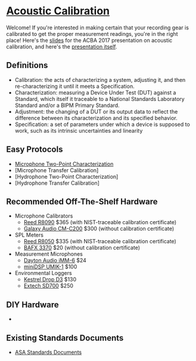 # [Acoustic Calibration](https://petmar0.github.io/AcousticCalibration/)

Welcome! If you're interested in making certain that your recording gear is calibrated to get the proper measurement readings, you're in the right place!
Here's the [slides](https://docs.google.com/presentation/d/19yliWdHu04rei3yIECs2MKjbw6_5GvQtKgkSQtdtAkY/edit?usp=sharing) for the ACBA 2017 presentation on acoustic calibration, and here's the [presentation itself](https://www.youtube.com/watch?v=-MG_91h39xs).

## Definitions
- Calibration: the acts of characterizing a system, adjusting it, and then re-characterizing it until it meets a Specification.
- Characterization: measuring a Device Under Test (DUT) against a Standard, which itself it traceable to a National Standards Laboratory Standard and/or a BIPM Primary Standard.
- Adjustment: the changing of a DUT or its output data to reflect the difference between its characterization and its specified behavior.
- Specification: a set of parameters under which a device is supposed to work, such as its intrinsic uncertainties and linearity

## Easy Protocols
- [Microphone Two-Point Characterization](Microphone2Point.md)
- [Microphone Transfer Calibration]
- [Hydrophone Two-Point Characterization]
- [Hydrophone Transfer Calibration]

## Recommended Off-The-Shelf Hardware
- Microphone Calibrators
    - [Reed R8090](https://www.amazon.com/Reed-Instruments-R8090-Calibrator-Microphones/dp/B00VA4GDE2/ref=sr_1_1?ie=UTF8&qid=1496527220&sr=8-1&keywords=spl%2Bcalibrator&th=1) $365 (with NIST-traceable calibration certificate)
    - [Galaxy Audio CM-C200](https://www.amazon.com/CM-C200-Calibrator-Meter-Audio-Metering/dp/B0010H1PTC/ref=sr_1_1?ie=UTF8&qid=1500608188&sr=8-1&keywords=spl%2Bcalibrator) $300 (without calibration certificate)
- SPL Meters
    - [Reed R8050](https://www.amazon.com/dp/B00VA4GDG0/ref=twister_B00WR4AWUK?_encoding=UTF8&psc=1) $335 (with NIST-traceable calibration certificate)
    - [BAFX 3370](https://www.amazon.com/BAFX-Products-Decibel-Reader-Battery/dp/B00ECCZWWI/ref=sr_1_3?ie=UTF8&qid=1500608321&sr=8-3&keywords=sound+level+meter) $20 (without calibration certificate)
- Measurement Microphones
    - [Dayton Audio iMM-6](https://www.amazon.com/Dayton-Audio-iMM-6-Calibrated-Measurement/dp/B00ADR2B84/ref=sr_1_6?ie=UTF8&qid=1500693333&sr=8-6&keywords=measurement+microphone) $24
    - [miniDSP UMIK-1](https://www.amazon.com/miniDSP-UMIK-1-Measurement-Calibrated-Microphone/dp/B00N4Q25R8/ref=sr_1_1?ie=UTF8&qid=1500693428&sr=8-1&keywords=usb+measurement+microphone) $100
- Environmental Loggers
    - [Kestrel Drop D3](https://www.amazon.com/Kestrel-Wireless-Temperature-Humidity-Pressure/dp/B00JBFNNUO/ref=sr_1_fkmr1_1?ie=UTF8&qid=1500693110&sr=8-1-fkmr1&keywords=temperature+relative+humidity+pressure+logger) $130
    - [Extech SD700](https://www.amazon.com/Extech-SD700-Pressure-Humidity-Temperature/dp/B005LIW57M/ref=sr_1_2?ie=UTF8&qid=1500693110&sr=8-2&keywords=temperature+relative+humidity+pressure+logger) $250

## DIY Hardware
-

## Existing Standards Documents
- [ASA Standards Documents](https://github.com/petmar0/AcousticCalibration/tree/master/ASA%20Standards)
